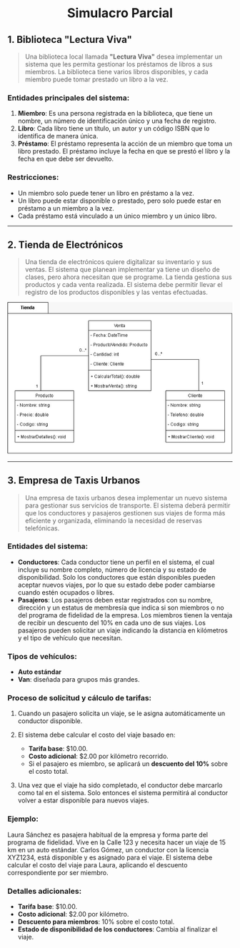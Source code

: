 <div align= "center">
  <h1>Simulacro Parcial</h1>
</div>

## 1. Biblioteca "Lectura Viva"

> Una biblioteca local llamada **"Lectura Viva"** desea implementar un sistema que les permita gestionar los préstamos de libros a sus miembros. La biblioteca tiene varios libros disponibles, y cada miembro puede tomar prestado un libro a la vez.

### Entidades principales del sistema:

1. **Miembro**: Es una persona registrada en la biblioteca, que tiene un nombre, un número de identificación único y una fecha de registro.
2. **Libro**: Cada libro tiene un título, un autor y un código ISBN que lo identifica de manera única.
3. **Préstamo**: El préstamo representa la acción de un miembro que toma un libro prestado. El préstamo incluye la fecha en que se prestó el libro y la fecha en que debe ser devuelto.

### Restricciones:

- Un miembro solo puede tener un libro en préstamo a la vez.
- Un libro puede estar disponible o prestado, pero solo puede estar en préstamo a un miembro a la vez.
- Cada préstamo está vinculado a un único miembro y un único libro.

---

## 2. Tienda de Electrónicos

> Una tienda de electrónicos quiere digitalizar su inventario y sus ventas. El sistema que planean implementar ya tiene un diseño de clases, pero ahora necesitan que se programe. La tienda gestiona sus productos y cada venta realizada. El sistema debe permitir llevar el registro de los productos disponibles y las ventas efectuadas.

<div align= "center">
  <img src="./diagrana-tiendaElectronicos.jpeg" alt="Tienda de Electrónicos" >
</div>

---

## 3. Empresa de Taxis Urbanos

> Una empresa de taxis urbanos desea implementar un nuevo sistema para gestionar sus servicios de transporte. El sistema deberá permitir que los conductores y pasajeros gestionen sus viajes de forma más eficiente y organizada, eliminando la necesidad de reservas telefónicas.

### Entidades del sistema:

- **Conductores**: Cada conductor tiene un perfil en el sistema, el cual incluye su nombre completo, número de licencia y su estado de disponibilidad. Solo los conductores que están disponibles pueden aceptar nuevos viajes, por lo que su estado debe poder cambiarse cuando estén ocupados o libres.
- **Pasajeros**: Los pasajeros deben estar registrados con su nombre, dirección y un estatus de membresía que indica si son miembros o no del programa de fidelidad de la empresa. Los miembros tienen la ventaja de recibir un descuento del 10% en cada uno de sus viajes. Los pasajeros pueden solicitar un viaje indicando la distancia en kilómetros y el tipo de vehículo que necesitan.

### Tipos de vehículos:

- **Auto estándar**
- **Van**: diseñada para grupos más grandes.

### Proceso de solicitud y cálculo de tarifas:

1. Cuando un pasajero solicita un viaje, se le asigna automáticamente un conductor disponible.
2. El sistema debe calcular el costo del viaje basado en:

   - **Tarifa base**: $10.00.
   - **Costo adicional**: $2.00 por kilómetro recorrido.
   - Si el pasajero es miembro, se aplicará un **descuento del 10%** sobre el costo total.

3. Una vez que el viaje ha sido completado, el conductor debe marcarlo como tal en el sistema. Solo entonces el sistema permitirá al conductor volver a estar disponible para nuevos viajes.

### Ejemplo:

Laura Sánchez es pasajera habitual de la empresa y forma parte del programa de fidelidad. Vive en la Calle 123 y necesita hacer un viaje de 15 km en un auto estándar. Carlos Gómez, un conductor con la licencia XYZ1234, está disponible y es asignado para el viaje. El sistema debe calcular el costo del viaje para Laura, aplicando el descuento correspondiente por ser miembro.

### Detalles adicionales:

- **Tarifa base**: $10.00.
- **Costo adicional**: $2.00 por kilómetro.
- **Descuento para miembros**: 10% sobre el costo total.
- **Estado de disponibilidad de los conductores**: Cambia al finalizar el viaje.
